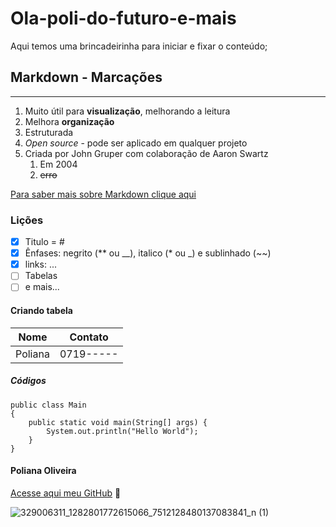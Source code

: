 # Ola-poli-do-futuro-e-mais

Aqui temos uma brincadeirinha para iniciar e fixar o conteúdo;

## Markdown - Marcações 
---
1. Muito útil para **visualização**, melhorando a leitura
2. Melhora **organização**
3. Estruturada
4. *Open source* - pode ser aplicado em qualquer projeto
5. Criada por John Gruper com colaboração de Aaron Swartz
   1. Em 2004
   2. ~~erro~~
   
[Para saber mais sobre Markdown clique aqui](https://github.com/adam-p/markdown-here/wiki/Markdown-Cheatsheet)

### Lições
-  [x] Titulo = #
-  [x] Ênfases: negrito (** ou __), italico (* ou _) e sublinhado (~~)
-  [x] links: []() ...
-  [ ] Tabelas
-  [ ] e mais...

#### Criando tabela
Nome | Contato
---|---
Poliana | 0719-----

##### Códigos
```
public class Main
{
	public static void main(String[] args) {
		System.out.println("Hello World");
	}
}

```


#### Poliana Oliveira


[Acesse aqui meu GitHub](https://github.com/oliveirapoli) 🧡

![329006311_1282801772615066_7512128480137083841_n (1)](https://github.com/oliveirapoli/Ola-poli-do-futuro-e-mais/assets/139240691/d62232da-e93f-47e3-982f-8d025fcefb1c)
